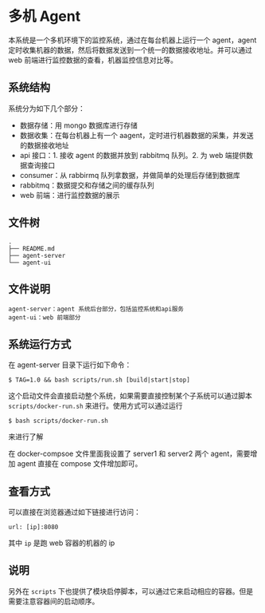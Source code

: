 # 多机 Agent
本系统是一个多机环境下的监控系统，通过在每台机器上运行一个 agent，agent 定时收集机器的数据，然后将数据发送到一个统一的数据接收地址。并可以通过 web 前端进行监控数据的查看，机器监控信息对比等。

## 系统结构
系统分为如下几个部分：

* 数据存储：用 mongo 数据库进行存储
* 数据收集：在每台机器上有一个 aagent，定时进行机器数据的采集，并发送的数据接收地址
* api 接口：1. 接收 agent 的数据并放到 rabbitmq 队列。2. 为 web 端提供数据查询接口
* consumer：从 rabbirmq 队列拿数据，并做简单的处理后存储到数据库
* rabbitmq：数据提交和存储之间的缓存队列
* web 前端：进行监控数据的展示

## 文件树

    .
    ├── README.md
    ├── agent-server
    └── agent-ui

## 文件说明

    agent-server：agent 系统后台部分，包括监控系统和api服务
    agent-ui：web 前端部分

## 系统运行方式
在 agent-server 目录下运行如下命令：
```
$ TAG=1.0 && bash scripts/run.sh [build|start|stop]
```
这个启动文件会直接启动整个系统，如果需要直接控制某个子系统可以通过脚本 `scripts/docker-run.sh` 来进行。使用方式可以通过运行
```
$ bash scripts/docker-run.sh
```
来进行了解

在 docker-compsoe 文件里面我设置了 server1 和 server2 两个 agent，需要增加 agent 直接在 compose 文件增加即可。

## 查看方式
可以直接在浏览器通过如下链接进行访问：

```
url: [ip]:8080
```
其中 `ip` 是跑 web 容器的机器的 ip

## 说明
另外在 `scripts` 下也提供了模块启停脚本，可以通过它来启动相应的容器。但是需要注意容器间的启动顺序。
